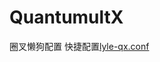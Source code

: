 # QuantumultX
圈叉懒狗配置
快捷配置[lyle-qx.conf](https://raw.gitmirror.com/lyle214/QuantumultX/main/Lyle-qx.conf)
